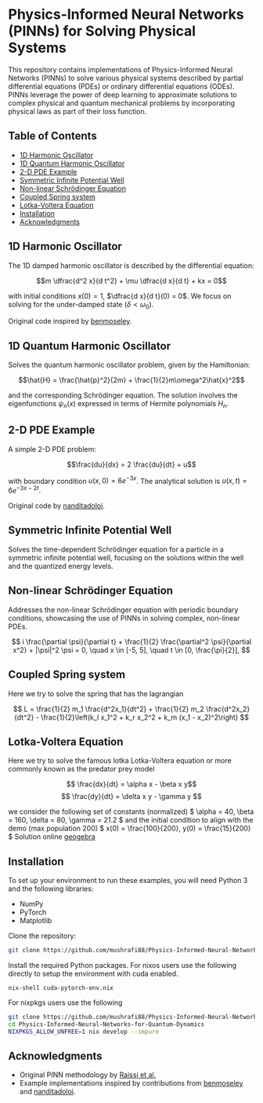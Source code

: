 # Physics-Informed Neural Networks (PINNs) for Solving Physical Systems

This repository contains implementations of Physics-Informed Neural Networks (PINNs) to solve various physical systems described by partial differential equations (PDEs) or ordinary differential equations (ODEs). PINNs leverage the power of deep learning to approximate solutions to complex physical and quantum mechanical problems by incorporating physical laws as part of their loss function.

## Table of Contents

- [1D Harmonic Oscillator](#1d-harmonic-oscillator)
- [1D Quantum Harmonic Oscillator](#1d-quantum-harmonic-oscillator)
- [2-D PDE Example](#2-d-pde-example)
- [Symmetric Infinite Potential Well](#symmetric-infinite-potential-well)
- [Non-linear Schrödinger Equation](#non-linear-schrödinger-equation)
- [Coupled Spring system](#coupled_spring-equation)
- [Lotka-Voltera Equation](#lotka-voltera-equation)
- [Installation](#installation)
- [Acknowledgments](#acknowledgments)

## 1D Harmonic Oscillator

The 1D damped harmonic oscillator is described by the differential equation:

$$m \dfrac{d^2 x}{d t^2} + \mu \dfrac{d x}{d t} + kx = 0$$

with initial conditions $x(0) = 1$, $\dfrac{d x}{d t}(0) = 0$. We focus on solving for the under-damped state ($\delta < \omega_0$).

Original code inspired by [benmoseley](https://github.com/benmoseley/harmonic-oscillator-pinn).

## 1D Quantum Harmonic Oscillator

Solves the quantum harmonic oscillator problem, given by the Hamiltonian:

$$\hat{H} = \frac{\hat{p}^2}{2m} + \frac{1}{2}m\omega^2\hat{x}^2$$

and the corresponding Schrödinger equation. The solution involves the eigenfunctions $\psi_n(x)$ expressed in terms of Hermite polynomials $H_n$.

## 2-D PDE Example

A simple 2-D PDE problem:

$$\frac{du}{dx} = 2 \frac{du}{dt} + u$$

with boundary condition $u(x,0) = 6e^{-3x}$. The analytical solution is $u(x,t) = 6e^{-3x-2t}$.

Original code by [nanditadoloi](https://github.com/nanditadoloi/PINN/tree/main).

## Symmetric Infinite Potential Well

Solves the time-dependent Schrödinger equation for a particle in a symmetric infinite potential well, focusing on the solutions within the well and the quantized energy levels.

## Non-linear Schrödinger Equation

Addresses the non-linear Schrödinger equation with periodic boundary conditions, showcasing the use of PINNs in solving complex, non-linear PDEs.

$$
i \frac{\partial \psi}{\partial t} + \frac{1}{2} \frac{\partial^2 \psi}{\partial x^2} + |\psi|^2 \psi = 0, \quad x \in [-5, 5], \quad t \in [0, \frac{\pi}{2}],
$$

## Coupled Spring system 

Here we try to solve the spring that has the lagrangian 

$$
L = \frac{1}{2} m_1 \frac{d^2x_1}{dt^2} + \frac{1}{2} m_2 \frac{d^2x_2}{dt^2} - \frac{1}{2}\left(k_l x_1^2 + k_r x_2^2 + k_m (x_1 - x_2)^2\right)
$$

## Lotka-Voltera Equation 

Here we try to solve the famous lotka Lotka-Voltera equation or more commonly known as the predator prey model 

$$ \frac{dx}{dt} = \alpha x - \beta x y$$
$$ \frac{dy}{dt} = \delta x y - \gamma y $$

we consider the following set of constants (normalized)
$ \alpha = 40, \beta = 160, \delta = 80, \gamma = 21.2 $
and the initial condition to align with the demo (max population 200) $ x(0) = \frac{100}{200}, y(0) = \frac{15}{200} $
Solution online [geogebra](https://www.geogebra.org/m/ztcqv8gb)

## Installation

To set up your environment to run these examples, you will need Python 3 and the following libraries:
- NumPy
- PyTorch
- Matplotlib

Clone the repository:

```bash
git clone https://github.com/mushrafi88/Physics-Informed-Neural-Networks-for-Quantum-Dynamics.git
```

Install the required Python packages. For nixos users use the following directly to setup the environment with cuda enabled.

```
nix-shell cuda-pytorch-env.nix
```
For nixpkgs users use the following 
```bash
git clone https://github.com/mushrafi88/Physics-Informed-Neural-Networks-for-Quantum-Dynamics.git
cd Physics-Informed-Neural-Networks-for-Quantum-Dynamics 
NIXPKGS_ALLOW_UNFREE=1 nix develop --impure
```

## Acknowledgments

- Original PINN methodology by [Raissi et al.](https://www.sciencedirect.com/science/article/abs/pii/S0021999118307125)
- Example implementations inspired by contributions from [benmoseley](https://github.com/benmoseley/harmonic-oscillator-pinn) and [nanditadoloi](https://github.com/nanditadoloi/PINN/tree/main).


